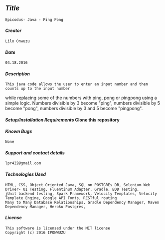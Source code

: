## _Title_
	Epicodus- Java - Ping Pong
	
#### _Creator_
	Lilo Onwuzu 
	
#### _Date_
	04.18.2016

#### _Description_
	This java code allows the user to enter an input number and then counts up to the input number
  while replacing some of the numbers with ping, pong or pingpong using a simple logic. 
  Numbers divisible by 3 become "ping", numbers divisible by 5 become "pong", numbers divisible by 3 and 5 become "pingpong".


#### _Setup/Installation Requirements_	 Clone this repository
 

#### _Known Bugs_
 	None

#### _Support and contact details_
	lpr422@gmail.com
	
#### _Technologies Used_
	HTML, CSS, Object Oriented Java, SQL on POSTGREs DB, Selenium Web Driver- UI Testing, Fluentinum Adapter, Gradle, BDD Testing, 
	jUnit backend testing, Spark Framework, Velocity Templates, Velocity Template Engine, Google API Fonts, RESTful routing
	Many to Many Database Relationships, Gradle Dependency Manager, Maven Dependency Manager, Heroku Postgres,  

#### _License_
	This software is licensed under the MIT license
	Copyright (c) 2016 IPONWUZU



